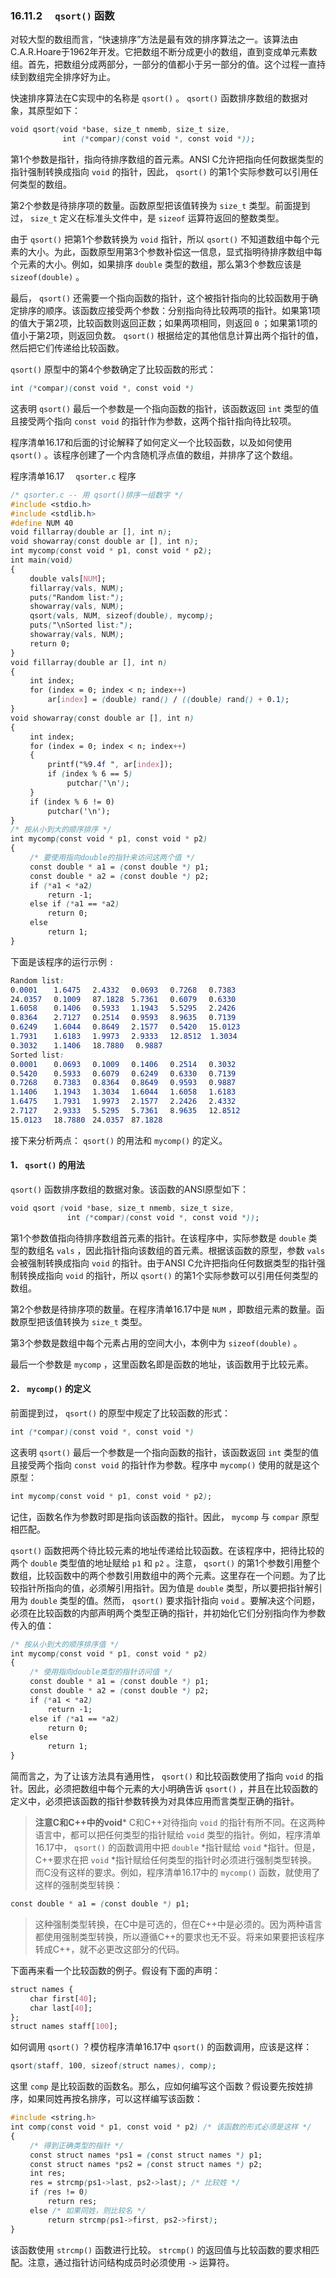 ### 16.11.2　 `qsort()` 函数

对较大型的数组而言，“快速排序”方法是最有效的排序算法之一。该算法由C.A.R.Hoare于1962年开发。它把数组不断分成更小的数组，直到变成单元素数组。首先，把数组分成两部分，一部分的值都小于另一部分的值。这个过程一直持续到数组完全排序好为止。

快速排序算法在C实现中的名称是 `qsort()` 。 `qsort()` 函数排序数组的数据对象，其原型如下：

```css
void qsort(void *base, size_t nmemb, size_t size,
　　　　　　　int (*compar)(const void *, const void *));
```

第1个参数是指针，指向待排序数组的首元素。ANSI C允许把指向任何数据类型的指针强制转换成指向 `void` 的指针，因此， `qsort()` 的第1个实际参数可以引用任何类型的数组。

第2个参数是待排序项的数量。函数原型把该值转换为 `size_t` 类型。前面提到过， `size_t` 定义在标准头文件中，是 `sizeof` 运算符返回的整数类型。

由于 `qsort()` 把第1个参数转换为 `void` 指针，所以 `qsort()` 不知道数组中每个元素的大小。为此，函数原型用第3个参数补偿这一信息，显式指明待排序数组中每个元素的大小。例如，如果排序 `double` 类型的数组，那么第3个参数应该是 `sizeof(double)` 。

最后， `qsort()` 还需要一个指向函数的指针，这个被指针指向的比较函数用于确定排序的顺序。该函数应接受两个参数：分别指向待比较两项的指针。如果第1项的值大于第2项，比较函数则返回正数；如果两项相同，则返回 `0` ；如果第1项的值小于第2项，则返回负数。 `qsort()` 根据给定的其他信息计算出两个指针的值，然后把它们传递给比较函数。

`qsort()` 原型中的第4个参数确定了比较函数的形式：

```css
int (*compar)(const void *, const void *)
```

这表明 `qsort()` 最后一个参数是一个指向函数的指针，该函数返回 `int` 类型的值且接受两个指向 `const void` 的指针作为参数，这两个指针指向待比较项。

程序清单16.17和后面的讨论解释了如何定义一个比较函数，以及如何使用 `qsort()` 。该程序创建了一个内含随机浮点值的数组，并排序了这个数组。

程序清单16.17　 `qsorter.c` 程序

```css
/* qsorter.c -- 用 qsort()排序一组数字 */
#include <stdio.h>
#include <stdlib.h>
#define NUM 40
void fillarray(double ar [], int n);
void showarray(const double ar [], int n);
int mycomp(const void * p1, const void * p2);
int main(void)
{
　　 double vals[NUM];
　　 fillarray(vals, NUM);
　　 puts("Random list:");
　　 showarray(vals, NUM);
　　 qsort(vals, NUM, sizeof(double), mycomp);
　　 puts("\nSorted list:");
　　 showarray(vals, NUM);
　　 return 0;
}
void fillarray(double ar [], int n)
{
　　 int index;
　　 for (index = 0; index < n; index++)
　　　　　ar[index] = (double) rand() / ((double) rand() + 0.1);
}
void showarray(const double ar [], int n)
{
　　 int index;
　　 for (index = 0; index < n; index++)
　　 {
　　　　　printf("%9.4f ", ar[index]);
　　　　　if (index % 6 == 5)
　　　　　　　 putchar('\n');
　　 }
　　 if (index % 6 != 0)
　　　　　putchar('\n');
}
/* 按从小到大的顺序排序 */
int mycomp(const void * p1, const void * p2)
{
　　 /* 要使用指向double的指针来访问这两个值 */
　　 const double * a1 = (const double *) p1;
　　 const double * a2 = (const double *) p2;
　　 if (*a1 < *a2)
　　　　　return -1;
　　 else if (*a1 == *a2)
　　　　　return 0;
　　 else
　　　　　return 1;
}
```

下面是该程序的运行示例 `:`

```css
Random list:
0.0001 　 1.6475 　2.4332 　0.0693 　0.7268 　0.7383
24.0357 　0.1009 　87.1828　5.7361 　0.6079 　0.6330
1.6058  　0.1406 　0.5933 　1.1943 　5.5295 　2.2426
0.8364  　2.7127 　0.2514 　0.9593 　8.9635 　0.7139
0.6249  　1.6044 　0.8649 　2.1577 　0.5420 　15.0123
1.7931  　1.6183 　1.9973 　2.9333 　12.8512  1.3034
0.3032  　1.1406 　18.7880 　0.9887
Sorted list:
0.0001  　0.0693 　0.1009 　0.1406 　0.2514 　0.3032
0.5420  　0.5933 　0.6079 　0.6249 　0.6330 　0.7139
0.7268 　 0.7383 　0.8364 　0.8649 　0.9593　 0.9887
1.1406  　1.1943 　1.3034 　1.6044 　1.6058 　1.6183
1.6475  　1.7931 　1.9973 　2.1577 　2.2426 　2.4332
2.7127  　2.9333 　5.5295 　5.7361 　8.9635 　12.8512
15.0123 　18.7880　24.0357　87.1828
```

接下来分析两点： `qsort()` 的用法和 `mycomp()` 的定义。

#### 1． `qsort()` 的用法

`qsort()` 函数排序数组的数据对象。该函数的ANSI原型如下：

```css
void qsort (void *base, size_t nmemb, size_t size,
　　　　　　　 int (*compar)(const void *, const void *));
```

第1个参数值指向待排序数组首元素的指针。在该程序中，实际参数是 `double` 类型的数组名 `vals` ，因此指针指向该数组的首元素。根据该函数的原型，参数 `vals` 会被强制转换成指向 `void` 的指针。由于ANSI C允许把指向任何数据类型的指针强制转换成指向 `void` 的指针，所以 `qsort()` 的第1个实际参数可以引用任何类型的数组。

第2个参数是待排序项的数量。在程序清单16.17中是 `NUM` ，即数组元素的数量。函数原型把该值转换为 `size_t` 类型。

第3个参数是数组中每个元素占用的空间大小，本例中为 `sizeof(double)` 。

最后一个参数是 `mycomp` ，这里函数名即是函数的地址，该函数用于比较元素。

#### 2． `mycomp()` 的定义

前面提到过， `qsort()` 的原型中规定了比较函数的形式：

```css
int (*compar)(const void *, const void *)
```

这表明 `qsort()` 最后一个参数是一个指向函数的指针，该函数返回 `int` 类型的值且接受两个指向 `const void` 的指针作为参数。程序中 `mycomp()` 使用的就是这个原型：

```css
int mycomp(const void * p1, const void * p2);
```

记住，函数名作为参数时即是指向该函数的指针。因此， `mycomp` 与 `compar` 原型相匹配。

`qsort()` 函数把两个待比较元素的地址传递给比较函数。在该程序中，把待比较的两个 `double` 类型值的地址赋给 `p1` 和 `p2` 。注意， `qsort()` 的第1个参数引用整个数组，比较函数中的两个参数引用数组中的两个元素。这里存在一个问题。为了比较指针所指向的值，必须解引用指针。因为值是 `double` 类型，所以要把指针解引用为 `double` 类型的值。然而， `qsort()` 要求指针指向 `void` 。要解决这个问题，必须在比较函数的内部声明两个类型正确的指针，并初始化它们分别指向作为参数传入的值：

```css
/* 按从小到大的顺序排序值 */
int mycomp(const void * p1, const void * p2)
{
　　 /* 使用指向double类型的指针访问值 */
　　 const double * a1 = (const double *) p1;
　　 const double * a2 = (const double *) p2;
　　 if (*a1 < *a2)
　　　　　return -1;
　　 else if (*a1 == *a2)
　　　　　return 0;
　　 else
　　　　　return 1;
}
```

简而言之，为了让该方法具有通用性， `qsort()` 和比较函数使用了指向 `void` 的指针。因此，必须把数组中每个元素的大小明确告诉 `qsort()` ，并且在比较函数的定义中，必须把该函数的指针参数转换为对具体应用而言类型正确的指针。

> **注意C和C++中的void***
> C和C++对待指向 `void` 的指针有所不同。在这两种语言中，都可以把任何类型的指针赋给 `void` 类型的指针。例如，程序清单16.17中， `qsort()` 的函数调用中把 `double` *指针赋给 `void` *指针。但是，C++要求在把 `void` *指针赋给任何类型的指针时必须进行强制类型转换。而C没有这样的要求。例如，程序清单16.17中的 `mycomp()` 函数，就使用了这样的强制类型转换：

```css
const double * a1 = (const double *) p1;
```

> 这种强制类型转换，在C中是可选的，但在C++中是必须的。因为两种语言都使用强制类型转换，所以遵循C++的要求也无不妥。将来如果要把该程序转成C++，就不必更改这部分的代码。

下面再来看一个比较函数的例子。假设有下面的声明：

```css
struct names {
　　 char first[40];
　　 char last[40];
};
struct names staff[100];
```

如何调用 `qsort()` ？模仿程序清单16.17中 `qsort()` 的函数调用，应该是这样：

```css
qsort(staff, 100, sizeof(struct names), comp);
```

这里 `comp` 是比较函数的函数名。那么，应如何编写这个函数？假设要先按姓排序，如果同姓再按名排序，可以这样编写该函数：

```css
#include <string.h>
int comp(const void * p1, const void * p2) /* 该函数的形式必须是这样 */
{
　　 /* 得到正确类型的指针 */
　　 const struct names *ps1 = (const struct names *) p1;
　　 const struct names *ps2 = (const struct names *) p2;
　　 int res;
　　 res = strcmp(ps1->last, ps2->last); /* 比较姓 */
　　 if (res != 0)
　　　　　return res;
　　 else /* 如果同姓，则比较名 */
　　　　　return strcmp(ps1->first, ps2->first);
}
```

该函数使用 `strcmp()` 函数进行比较。 `strcmp()` 的返回值与比较函数的要求相匹配。注意，通过指针访问结构成员时必须使用 `->` 运算符。

